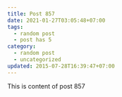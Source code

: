 ```yaml
---
title: Post 857
date: 2021-01-27T03:05:48+07:00
tags:
  - random post
  - post has 5
category:
  - random post
  - uncategorized
updated: 2015-07-28T16:39:47+07:00
---
```

This is content of post 857